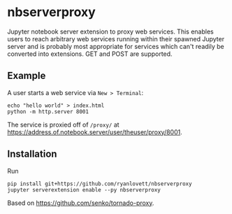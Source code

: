 # nbserverproxy
Jupyter notebook server extension to proxy web services. This enables users to reach arbitrary web services running within their spawned Jupyter server and is probably most appropriate for services which can't readily be converted into extensions. GET and POST are supported.

## Example
A user starts a web service via `New > Terminal`:
```
echo "hello world" > index.html
python -m http.server 8001
```
The service is proxied off of `/proxy/` at https://address.of.notebook.server/user/theuser/proxy/8001.

## Installation
Run
```
pip install git+https://github.com/ryanlovett/nbserverproxy
jupyter serverextension enable --py nbserverproxy
```

Based on https://github.com/senko/tornado-proxy.
